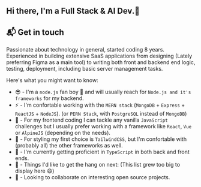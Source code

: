 ## Hi there, I'm a Full Stack & AI Dev.👋

## 📬 Get in touch

<!--
**AngelinCalu/AngelinCalu** is a ✨ _special_ ✨ repository because its `README.md` (this file) appears on your GitHub profile.

Here are some ideas to get you started:

- 🔭 I’m currently working on ...
- 🌱 I’m currently learning ...
- 👯 I’m looking to collaborate on ...
- 🤔 I’m looking for help with ...
- 💬 Ask me about ...
- 📫 How to reach me: ...
- 😄 Pronouns: ...
- ⚡ Fun fact: ...
  -->

Passionate about technology in general, started coding 8 years. Experienced in building extensive SaaS applications from designing (Lately preferring Figma as a main tool) to writing both front and backend end logic, testing, deployment, including basic server management tasks.

Here's what you might want to know:

- 😎 - I'm a `node.js` fan boy 🤙 and will usually reach for `Node.js and it's frameworks` for my backend.
- ⚡ - I'm confortable working with the `MERN stack` (`MongoDB` + `Express` + `ReactJS` + `NodeJS`). (or `PERN Stack`, with `PostgreSQL` instead of `MongoDB`)
- 💪 - For my frontend coding I can tackle any vanilla `JavaScript` challenges but I usually prefer working with a framework like `React`, `Vue` or `AlpineJS` (depending on the needs).
- 🎨 - For styling my first choice is `TailwindCSS`, but I'm confortable with (probably all) the other frameworks as well.
- 🌱 - I'm currently getting proficient in `TypeScript` in both back and front ends.
- 👐 - Things I'd like to get the hang on next: (This list grew too big to display here 😄)
- 👯 - Looking to collaborate on interesting open source projects.
